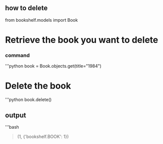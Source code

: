 ## how to delete
from bookshelf.models import Book

# Retrieve the book you want to delete
### command 
'''python
book = Book.objects.get(title="1984")

# Delete the book
'''python
book.delete()


 ## output
 '''bash
> (1, {'bookshelf.BOOK': 1})

